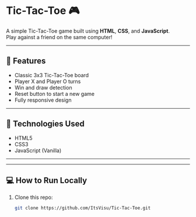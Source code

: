 # Tic-Tac-Toe 🎮

A simple Tic-Tac-Toe game built using **HTML**, **CSS**, and **JavaScript**.  
Play against a friend on the same computer!

---

## 🧠 Features

- Classic 3x3 Tic-Tac-Toe board  
- Player X and Player O turns  
- Win and draw detection  
- Reset button to start a new game  
- Fully responsive design

---

## 🚀 Technologies Used

- HTML5  
- CSS3  
- JavaScript (Vanilla)

---

---

## 💻 How to Run Locally

1. Clone this repo:
   ```bash
   git clone https://github.com/ItsVisu/Tic-Tac-Toe.git
